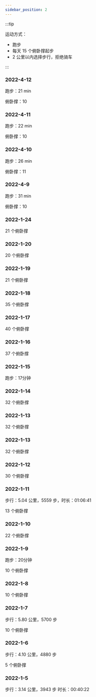 ```yaml
---
sidebar_position: 2
---
```


:::tip

运动方式：

- 跑步
- 每天 15 个俯卧撑起步
- 2 公里以内选择步行，拒绝骑车

:::

### 2022-4-12

跑步：21 min

俯卧撑：10

### 2022-4-11

跑步：22 min

俯卧撑：10

### 2022-4-10

跑步：26 min

俯卧撑：11

### 2022-4-9

跑步：31 min

俯卧撑：10

### 2022-1-24

21 个俯卧撑

### 2022-1-20

20 个俯卧撑

### 2022-1-19

21 个俯卧撑

### 2022-1-18

35 个俯卧撑

### 2022-1-17

40 个俯卧撑

### 2022-1-16

37 个俯卧撑

### 2022-1-15

跑步：17分钟

### 2022-1-14

32 个俯卧撑

### 2022-1-13

32 个俯卧撑

### 2022-1-13

32 个俯卧撑

### 2022-1-12

30 个俯卧撑

### 2022-1-11

步行：5.04 公里，5559 步，时长：01:06:41

13 个俯卧撑

### 2022-1-10

22 个俯卧撑

### 2022-1-9

跑步：20分钟

10 个俯卧撑

### 2022-1-8

10 个俯卧撑

### 2022-1-7

步行：5.80 公里，5700 步

10 个俯卧撑

### 2022-1-6

步行：4.10 公里，4880 步

5 个俯卧撑

### 2022-1-5

步行：3.14 公里，3943 步
时长：00:40:22
